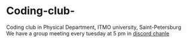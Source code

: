 # Coding-club-
Coding club in Physical Department, ITMO university, Saint-Petersburg  
We have a group meeting every tuesday at 5 pm in  [discord chanle](https://discord.gg/gQN9C5hg/ "Необязательная подсказка") 
